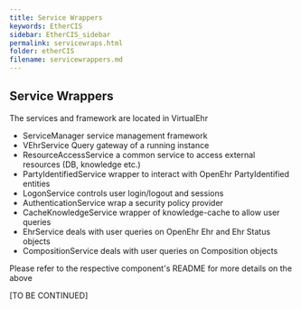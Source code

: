 ```yaml
---
title: Service Wrappers
keywords: EtherCIS
sidebar: EtherCIS_sidebar
permalink: servicewraps.html
folder: etherCIS
filename: servicewrappers.md
---
```


## Service Wrappers

The services and framework are located in VirtualEhr

- ServiceManager service management framework
- VEhrService Query gateway of a running instance
- ResourceAccessService a common service to access external resources (DB, knowledge etc.)
- PartyIdentifiedService wrapper to interact with OpenEhr PartyIdentified entities
- LogonService controls user login/logout and sessions
- AuthenticationService wrap a security policy provider
- CacheKnowledgeService wrapper of knowledge-cache to allow user queries
- EhrService deals with user queries on OpenEhr Ehr and Ehr Status objects
- CompositionService deals with user queries on Composition objects

Please refer to the respective component's README for more details on the above

[TO BE CONTINUED]
